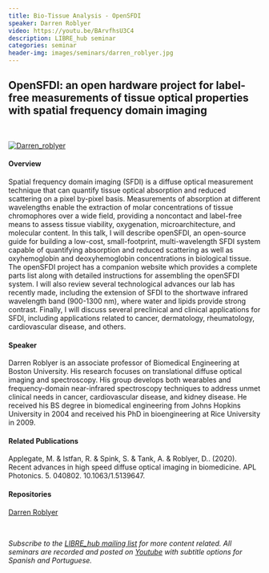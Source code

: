```yaml
---
title: Bio-Tissue Analysis - OpenSFDI
speaker: Darren Roblyer
video: https://youtu.be/BArvfhsU3C4
description: LIBRE_hub seminar
categories: seminar
header-img: images/seminars/darren_roblyer.jpg
---
```


## OpenSFDI: an open hardware project for label-free measurements of tissue optical properties with spatial frequency domain imaging

<br>

[![Darren_roblyer](http://img.youtube.com/vi/BArvfhsU3C4/0.jpg)](https://youtu.be/BArvfhsU3C4)

#### Overview
Spatial frequency domain imaging (SFDI) is a diffuse optical measurement technique that can quantify tissue optical absorption and reduced scattering on a pixel by-pixel basis. Measurements of absorption at different wavelengths enable the extraction of molar concentrations of tissue chromophores over a wide field, providing a noncontact and label-free means to assess tissue viability, oxygenation, microarchitecture, and molecular content. In this talk, I will describe openSFDI, an open-source guide for building a low-cost, small-footprint, multi-wavelength SFDI system capable of quantifying absorption and reduced scattering as well as oxyhemoglobin and deoxyhemoglobin concentrations in biological tissue. The openSFDI project has a companion website which provides a complete parts list along with detailed instructions for assembling the openSFDI system. I will also review several technological advances our lab has recently made, including the extension of SFDI to the shortwave infrared wavelength band (900-1300 nm), where water and lipids provide strong contrast. Finally, I will discuss several preclinical and clinical applications for SFDI, including applications related to cancer, dermatology, rheumatology, cardiovascular disease, and others.

#### Speaker
Darren Roblyer is an associate professor of Biomedical Engineering at Boston University. His research focuses on translational diffuse optical imaging and spectroscopy. His group develops both wearables and frequency-domain near-infrared spectroscopy techniques to address unmet clinical needs in cancer, cardiovascular disease, and kidney disease. He received his BS degree in biomedical engineering from Johns Hopkins University in 2004 and received his PhD in bioengineering at Rice University in 2009.

#### Related Publications
Applegate, M. & Istfan, R. & Spink, S. & Tank, A. & Roblyer, D.. (2020). Recent advances in high speed diffuse optical imaging in biomedicine. APL Photonics. 5. 040802. 10.1063/1.5139647.
‌
#### Repositories
[Darren Roblyer](https://www.bu.edu/eng/profile/darren-roblyer-ph-d/)

<br>

*Subscribe to the [LIBRE_hub mailing list](https://mailchi.mp/2efa11be3d6b/libre_hub) for more content related. All seminars are recorded and posted on [Youtube](https://www.youtube.com/channel/UCKaffupDA8KKrDE0rd668Xw) with subtitle options for Spanish and Portuguese.*
